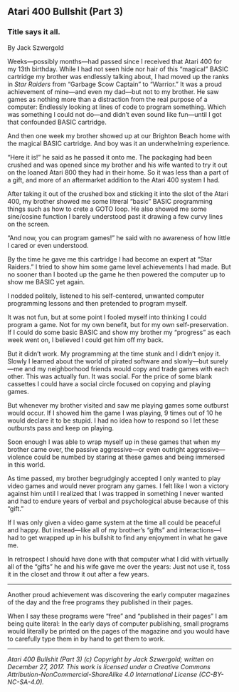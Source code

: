 ## Atari 400 Bullshit (Part 3)
### Title says it all.

By Jack Szwergold

Weeks—possibly months—had passed since I received that Atari 400 for my 13th birthday. While I had not seen hide nor hair of this “magical” BASIC cartridge my brother was endlessly talking about, I had moved up the ranks in *Star Raiders* from “Garbage Scow Captain” to “Warrior.” It was a proud achievement of mine—and even my dad—but not to my brother. He saw games as nothing more than a distraction from the real purpose of a computer: Endlessly looking at lines of code to program something. Which was something I could not do—and didn’t even sound like fun—until I got that confounded BASIC cartridge.

And then one week my brother showed up at our Brighton Beach home with the magical BASIC cartridge. And boy was it an underwhelming experience.

“Here it is!” he said as he passed it onto me. The packaging had been crushed and was opened since my brother and his wife wanted to try it out on the loaned Atari 800 they had in their home. So it was less than a part of a gift, and more of an aftermarket addition to the Atari 400 system I had.

After taking it out of the crushed box and sticking it into the slot of the Atari 400, my brother showed me some litreral “basic” BASIC programming things such as how to crete a GOTO loop. He also showed me some sine/cosine function I barely understood past it drawing a few curvy lines on the screen.

“And now, you can program games!” he said with no awareness of how little I cared or even understood.



By the time he gave me this cartridge I had become an expert at “Star Raiders.” I tried to show him some game level achievements I had made. But no sooner than I booted up the game he then powered the computer up to show me BASIC yet again.

I nodded politely, listened to his self-centered, unwanted computer programming lessons and then pretended to program myself.

It was not fun, but at some point I fooled myself into thinking I could program a game. Not for my own benefit, but for my own self-preservation. If I could do some basic BASIC and show my brother my “progress” as each week went on, I believed I could get him off my back.

But it didn’t work. My programming at the time stunk and I didn’t enjoy it. Slowly I learned about the world of pirated software and slowly—but surely—me and my neighborhood friends would copy and trade games with each other. This was actually fun. It was social. For the price of some blank cassettes I could have a social circle focused on copying and playing games.

But whenever my brother visited and saw me playing games some outburst would occur. If I showed him the game I was playing, 9 times out of 10 he would declare it to be stupid. I had no idea how to respond so I let these outbursts pass and keep on playing.

Soon enough I was able to wrap myself up in these games that when my brother came over, the passive aggressive—or even outright aggressive—violence could be numbed by staring at these games and being immersed in this world.

As time passed, my brother begrudgingly accepted I only wanted to play video games and would never program any games. I felt like I won a victory against him until I realized that I was trapped in something I never wanted and had to endure years of verbal and psychological abuse because of this “gift.”

If I was only given a video game system at the time all could be peaceful and happy. But instead—like all of my brother’s “gifts” and interactions—I had to get wrapped up in his bullshit to find any enjoyment in what he gave me.

In retrospect I should have done with that computer what I did with virtually all of the “gifts” he and his wife gave me over the years: Just not use it, toss it in the closet and throw it out after a few years.

***


Another proud achievement was discovering the early computer magazines of the day and the free programs they published in their pages.

When I say these programs were “free” and “published in their pages” I am being quite literal: In the early days of computer publishing, small programs would literally be printed on the pages of the magazine and you would have to carefully type them in by hand to get them to work.

***

*Atari 400 Bullshit (Part 3) (c) Copyright by Jack Szwergold; written on December 27, 2017. This work is licensed under a Creative Commons Attribution-NonCommercial-ShareAlike 4.0 International License (CC-BY-NC-SA-4.0).*

